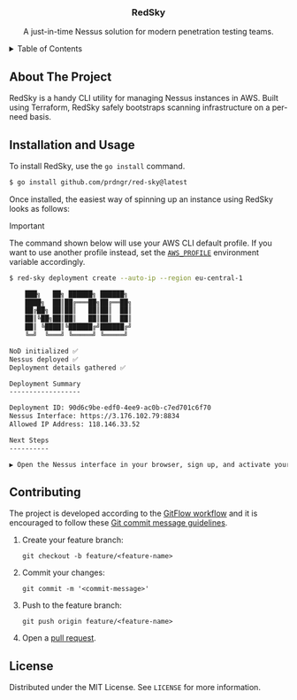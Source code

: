 <p align="center">
    <h3 align="center">RedSky</h3>
    <p align="center">
        A just-in-time Nessus solution for modern penetration testing teams.
    </p>
</p>

<details>
<summary>Table of Contents</summary>

- [About The Project](#about-the-project)
- [Installation and Usage](#installation-and-usage)
- [Contributing](#contributing)
- [License](#license)

</details>

## About The Project

RedSky is a handy CLI utility for managing Nessus instances in AWS. Built using Terraform, RedSky safely bootstraps scanning infrastructure on a per-need basis.

## Installation and Usage

To install RedSky, use the `go install` command.

```bash
$ go install github.com/prdngr/red-sky@latest
```

Once installed, the easiest way of spinning up an instance using RedSky looks as follows:

> [!IMPORTANT]
> The command shown below will use your AWS CLI default profile. If you want to use another profile instead, set the [`AWS_PROFILE`](https://docs.aws.amazon.com/cli/latest/userguide/cli-configure-files.html#cli-configure-files-using-profiles) environment variable accordingly.

```bash
$ red-sky deployment create --auto-ip --region eu-central-1

    ███╗   ██╗ ██████╗ ██████╗
    ████╗  ██║██╔═══██╗██╔══██╗
    ██╔██╗ ██║██║   ██║██║  ██║
    ██║╚██╗██║██║   ██║██║  ██║
    ██║ ╚████║╚██████╔╝██████╔╝
    ╚═╝  ╚═══╝ ╚═════╝ ╚═════╝

NoD initialized ✅
Nessus deployed ✅
Deployment details gathered ✅

Deployment Summary
------------------

Deployment ID: 90d6c9be-edf0-4ee9-ac0b-c7ed701c6f70
Nessus Interface: https://3.176.102.79:8834
Allowed IP Address: 118.146.33.52

Next Steps
----------

▶ Open the Nessus interface in your browser, sign up, and activate your license.
```

## Contributing

The project is developed according to the [GitFlow workflow](https://www.atlassian.com/git/tutorials/comparing-workflows/gitflow-workflow) and it is encouraged to follow these [Git commit message guidelines](https://gist.github.com/robertpainsi/b632364184e70900af4ab688decf6f53).

1. Create your feature branch:

    ```console
    git checkout -b feature/<feature-name>
    ```

2. Commit your changes:

    ```console
    git commit -m '<commit-message>'
    ```

3. Push to the feature branch:

    ```console
    git push origin feature/<feature-name>
    ```

4. Open a [pull request](https://github.com/prdngr/red-sky/pulls).

## License

Distributed under the MIT License. See `LICENSE` for more information.
